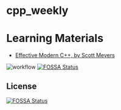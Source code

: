 # cpp_weekly

# Learning Materials
- [Effective Modern C++, by Scott Meyers](https://www.bilibili.com/video/BV1H7411n7FJ?p=1&vd_source=e4e0ed3c5275b0c54cf800155c1fac0e)

![workflow](https://github.com/wtffqbpl/cpp_weekly/actions/workflows/cmake.yml/badge.svg)
[![FOSSA Status](https://app.fossa.com/api/projects/git%2Bgithub.com%2Fwtffqbpl%2Fcpp_weekly.svg?type=shield)](https://app.fossa.com/projects/git%2Bgithub.com%2Fwtffqbpl%2Fcpp_weekly?ref=badge_shield)


## License
[![FOSSA Status](https://app.fossa.com/api/projects/git%2Bgithub.com%2Fwtffqbpl%2Fcpp_weekly.svg?type=large)](https://app.fossa.com/projects/git%2Bgithub.com%2Fwtffqbpl%2Fcpp_weekly?ref=badge_large)